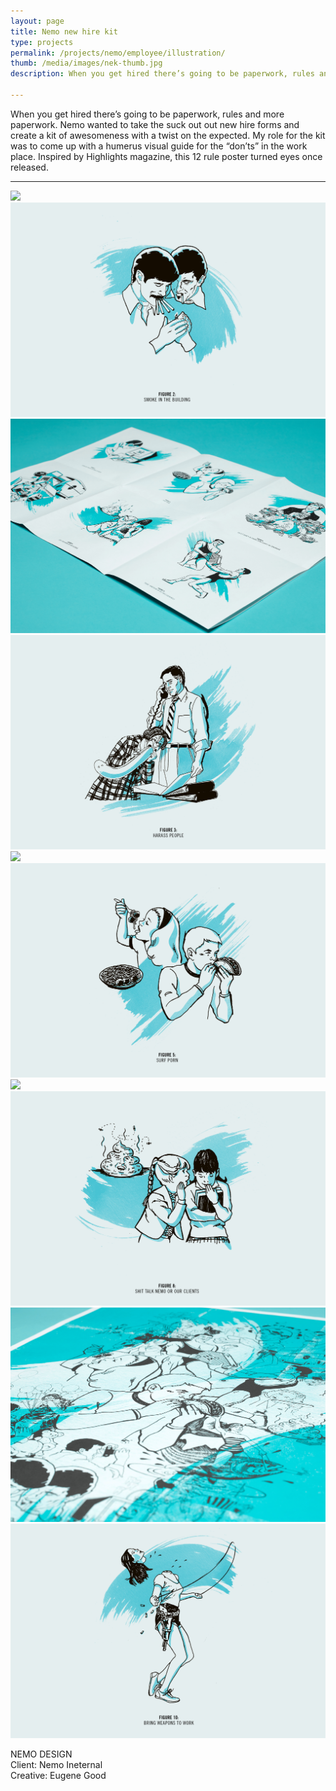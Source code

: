 ```yaml
---
layout: page
title: Nemo new hire kit
type: projects
permalink: /projects/nemo/employee/illustration/
thumb: /media/images/nek-thumb.jpg
description: When you get hired there’s going to be paperwork, rules and more paperwork. Nemo wanted to take the suck out out new hire forms and create a kit of awesomeness with a twist on the expected. My role for the kit was to come up with a humerus visual guide for the “don’ts” in the work place. Inspired by Highlights magazine, this 12 rule poster turned eyes once released.

---
```


When you get hired there’s going to be paperwork, rules and more paperwork. Nemo wanted to take the suck out out new hire forms and create a kit of awesomeness with a twist on the expected. My role for the kit was to come up with a humerus visual guide for the “don’ts” in the work place. Inspired by Highlights magazine, this 12 rule poster turned eyes once released.

---

![](/media/images/nemo_employee_kit_1.jpg) 
![](/media/images/nemo_employee_kit_2.jpg)
![](/media/images/nemo_employee_kit_3.jpg)
![](/media/images/nemo_employee_kit_4.jpg)
![](/media/images/nemo_employee_kit_5.jpg)
![](/media/images/nemo_employee_kit_6.jpg)
![](/media/images/nemo_employee_kit_7.jpg)
![](/media/images/nemo_employee_kit_8.jpg)
![](/media/images/nemo_employee_kit_9.jpg)
![](/media/images/nemo_employee_kit_10.jpg)



NEMO DESIGN<br/>
Client: Nemo Ineternal<br/>
Creative: Eugene Good<br/>
